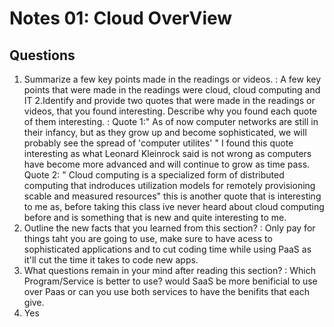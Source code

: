 # Notes 01: Cloud OverView
## Questions 
1. Summarize a few key points made in the readings or videos. : A few key points that were made in the readings were cloud, cloud computing and IT
2.Identify and provide two quotes that were made in the readings or videos, that you found interesting. Describe why you found each quote of them interesting. : Quote 1:" As of now computer networks are still in their infancy, but as they grow up and become sophisticated, we will probably see the spread of 'computer utilites' " I found this quote interesting as what Leonard Kleinrock said is not wrong as computers have become more advanced and will continue to grow as time pass. Quote 2: " Cloud computing is a specialized form of distributed computing that indroduces utilization models for remotely provisioning scable and measured resources" this is another quote that is interesting to me as, before taking this class ive never heard about cloud computing before and is something that is new and quite interesting to me.
3. Outline the new facts that you learned from this section? : Only pay for things taht you are going to use, make sure to have acess to sophisticated applications and to cut coding time while using PaaS as it'll cut the time it takes to code new apps.
4. What questions remain in your mind after reading this section? : Which Program/Service is better to use? would SaaS be more benificial to use over Paas or can you use both services to have the benifits that each give.
5. Yes
